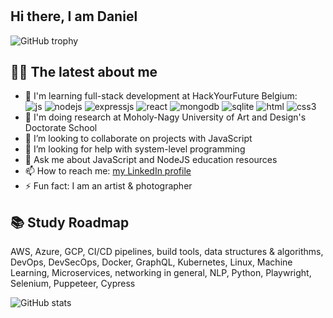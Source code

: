 #

## Hi there, I am Daniel

![GitHub trophy](https://github-profile-trophy.vercel.app/?username=danielhalasz&theme=onedark&margin-w=15&margin-h=15&column=7)

## 👨‍💻 The latest about me 

- 🔭 I'm learning full-stack development at HackYourFuture Belgium:  
![js](https://img.shields.io/badge/javascript%20-%23323330.svg?&style=for-the-badge&logo=javascript&logoColor=%23F7DF1E)
![nodejs](https://img.shields.io/badge/node.js%20-%2343853D.svg?&style=for-the-badge&logo=node.js&logoColor=white)
![expressjs](https://img.shields.io/badge/express.js%20-%23404d59.svg?&style=for-the-badge)
![react](https://img.shields.io/badge/react%20-%2320232a.svg?&style=for-the-badge&logo=react&logoColor=%2361DAFB)
![mongodb](https://img.shields.io/badge/MongoDB-%234ea94b.svg?&style=for-the-badge&logo=mongodb&logoColor=white)
![sqlite](https://img.shields.io/badge/SQLite-%2307405e.svg?&style=for-the-badge&logo=sqlite&logoColor=white)
![html](https://img.shields.io/badge/html5%20-%23E34F26.svg?&style=for-the-badge&logo=html5&logoColor=white)
![css3](https://img.shields.io/badge/css3%20-%231572B6.svg?&style=for-the-badge&logo=css3&logoColor=white)
- 🏫 I'm doing research at Moholy-Nagy University of Art and Design's Doctorate School 
- 👯 I’m looking to collaborate on projects with JavaScript
- 🤔 I’m looking for help with system-level programming
- 💬 Ask me about JavaScript and NodeJS education resources
- 📫 How to reach me: [my LinkedIn profile](https://linkedin.com/in/danielhalaszphotography)
- ⚡ Fun fact: I am an artist & photographer

## 📚 Study Roadmap 

AWS, Azure, GCP, CI/CD pipelines, build tools, data structures & algorithms, DevOps, DevSecOps, Docker, GraphQL, Kubernetes, Linux, Machine Learning, Microservices, networking in general, NLP, Python, Playwright, Selenium, Puppeteer, Cypress

![GitHub stats](https://github-readme-stats.vercel.app/api?username=danielhalasz&show_icons=true&theme=onedark&width=810)

<!-- ![GitHub streak stats](http://github-readme-streak-stats.herokuapp.com?user=danielhalasz&theme=onedark)
 -->
<!--
**danielhalasz/danielhalasz** is a ✨ _special_ ✨ repository because its `README.md` (this file) appears on your GitHub profile.
-->
